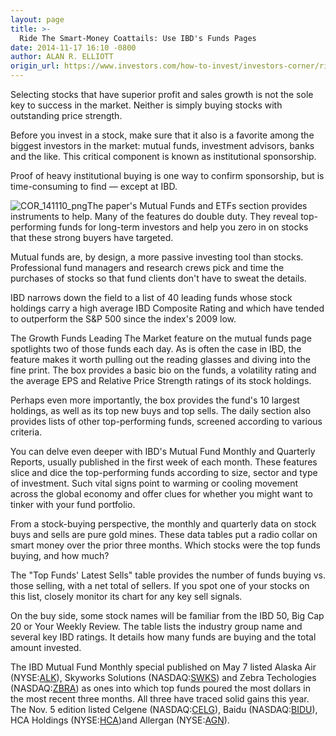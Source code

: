 ```yaml
---
layout: page
title: >-
  Ride The Smart-Money Coattails: Use IBD's Funds Pages
date: 2014-11-17 16:10 -0800
author: ALAN R. ELLIOTT
origin_url: https://www.investors.com/how-to-invest/investors-corner/ride-the-smart-money-coattails-use-ibds-funds-pages/
---
```


Selecting stocks that have superior profit and sales growth is not the sole key to success in the market. Neither is simply buying stocks with outstanding price strength.

Before you invest in a stock, make sure that it also is a favorite among the biggest investors in the market: mutual funds, investment advisors, banks and the like. This critical component is known as institutional sponsorship.

Proof of heavy institutional buying is one way to confirm sponsorship, but is time-consuming to find — except at IBD.

![COR_141110_png](http://ibdcmsprod10/wp-content/uploads/2016/01/COR_141110_png.png)The paper's Mutual Funds and ETFs section provides instruments to help. Many of the features do double duty. They reveal top-performing funds for long-term investors and help you zero in on stocks that these strong buyers have targeted.

Mutual funds are, by design, a more passive investing tool than stocks. Professional fund managers and research crews pick and time the purchases of stocks so that fund clients don't have to sweat the details.

IBD narrows down the field to a list of 40 leading funds whose stock holdings carry a high average IBD Composite Rating and which have tended to outperform the S&P 500 since the index's 2009 low.

The Growth Funds Leading The Market feature on the mutual funds page spotlights two of those funds each day. As is often the case in IBD, the feature makes it worth pulling out the reading glasses and diving into the fine print. The box provides a basic bio on the funds, a volatility rating and the average EPS and Relative Price Strength ratings of its stock holdings.

Perhaps even more importantly, the box provides the fund's 10 largest holdings, as well as its top new buys and top sells. The daily section also provides lists of other top-performing funds, screened according to various criteria.

You can delve even deeper with IBD's Mutual Fund Monthly and Quarterly Reports, usually published in the first week of each month. These features slice and dice the top-performing funds according to size, sector and type of investment. Such vital signs point to warming or cooling movement across the global economy and offer clues for whether you might want to tinker with your fund portfolio.

From a stock-buying perspective, the monthly and quarterly data on stock buys and sells are pure gold mines. These data tables put a radio collar on smart money over the prior three months. Which stocks were the top funds buying, and how much?

The "Top Funds' Latest Sells" table provides the number of funds buying vs. those selling, with a net total of sellers. If you spot one of your stocks on this list, closely monitor its chart for any key sell signals.

On the buy side, some stock names will be familiar from the IBD 50, Big Cap 20 or Your Weekly Review. The table lists the industry group name and several key IBD ratings. It details how many funds are buying and the total amount invested.

The IBD Mutual Fund Monthly special published on May 7 listed Alaska Air (NYSE:[ALK](http://research.investors.com/quotes/nyse-alaska-air-group-inc-alk.htm)), Skyworks Solutions (NASDAQ:[SWKS](http://research.investors.com/quotes/nasdaq-skyworks-solutions-inc-swks.htm)) and Zebra Techologies (NASDAQ:[ZBRA](http://research.investors.com/quotes/nasdaq-zebra-tech-corp-cl-a-zbra.htm)) as ones into which top funds poured the most dollars in the most recent three months. All three have traced solid gains this year. The Nov. 5 edition listed Celgene (NASDAQ:[CELG](http://research.investors.com/quotes/nasdaq-celgene-corp-celg.htm)), Baidu (NASDAQ:[BIDU](http://research.investors.com/quotes/nasdaq-baidu-inc-ads-bidu.htm)), HCA Holdings (NYSE:[HCA](http://research.investors.com/quotes/nyse-h-c-a-holdings-inc-hca.htm))and Allergan (NYSE:[AGN](http://research.investors.com/quotes/nyse-allergan-inc-agn.htm)).
